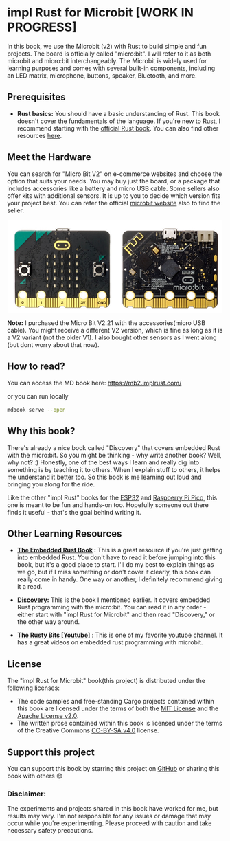 # impl Rust for Microbit [WORK IN PROGRESS]

In this book, we use the Microbit (v2) with Rust to build simple and fun projects. The board is officially called "micro:bit". I will refer to it as both microbit and micro:bit interchangeably. The Microbit is widely used for learning purposes and comes with several built-in components, including an LED matrix, microphone, buttons, speaker, Bluetooth, and more.

## Prerequisites
- **Rust basics:** You should have a basic understanding of Rust. This book doesn't cover the fundamentals of the language.  If you're new to Rust, I recommend starting with the [official Rust book](https://doc.rust-lang.org/book/). You can also find other resources [here](https://implrust.com/learn/beginner/).


## Meet the Hardware

You can search for "Micro Bit V2" on e-commerce websites and choose the option that suits your needs. You may buy just the board, or a package that includes accessories like a battery and micro USB cable. Some sellers also offer kits with additional sensors. It is up to you to decide which version fits your project best.  You can refer the official [microbit website](https://microbit.org/buy/) also to find the seller.


<a href ="./src/images/microbit.jpg"><img alt="microbit" style="display: block; margin: auto;width:500px;" src="./src/images/microbit.jpg"/></a>

**Note:** I purchased the Micro Bit V2.21 with the accessories(micro USB cable). You might receive a different V2 version, which is fine as long as it is a V2 variant (not the older V1). I also bought other sensors as I went along (but dont worry about that now).


## How to read?

You can access the MD book here: https://mb2.implrust.com/

or you can run locally

```sh
mdbook serve --open
```


## Why this book?

There's already a nice book called "Discovery" that covers embedded Rust with the micro:bit. So you might be thinking - why write another book? Well, why not? :) Honestly, one of the best ways I learn and really dig into something is by teaching it to others. When I explain stuff to others, it helps me understand it better too. So this book is me learning out loud and bringing you along for the ride.

Like the other "impl Rust" books for the [ESP32](https://esp32.implrust.com/) and [Raspberry Pi Pico](https://pico.implrust.com/), this one is meant to be fun and hands-on too. Hopefully someone out there finds it useful - that's the goal behind writing it.

## Other Learning Resources

- **[The Embedded Rust Book](https://docs.rust-embedded.org/book/intro/index.html) :** This is a great resource if you're just getting into embedded Rust. You don't have to read it before jumping into this book, but it's a good place to start.   I'll do my best to explain things as we go, but if I miss something or don't cover it clearly, this book can really come in handy. One way or another, I definitely recommend giving it a read.

-  **[Discovery](https://docs.rust-embedded.org/discovery-mb2/index.html):** This is the book I mentioned earlier. It covers embedded Rust programming with the micro:bit. You can read it in any order - either start with "impl Rust for Microbit" and then read "Discovery," or the other way around.

- **[The Rusty Bits \[Youtube\]](https://www.youtube.com/@therustybits)** : This is one of my favorite youtube channel. It has a great videos on embedded rust programming with microbit.


## License

The "impl Rust for Microbit" book(this project) is distributed under the following licenses:

* The code samples and free-standing Cargo projects contained within this book are licensed under the terms of both the [MIT License] and the [Apache License v2.0].
* The written prose contained within this book is licensed under the terms of the Creative Commons [CC-BY-SA v4.0] license.

[MIT License]: ./LICENSE-MIT
[Apache License v2.0]: ./LICENSE-APACHE
[CC-BY-SA v4.0]: ./LICENSE-CC-BY-SA
[MIT License Hosted]: https://opensource.org/licenses/MIT
[Apache License v2.0 Hosted]: http://www.apache.org/licenses/LICENSE-2.0
[CC-BY-SA v4.0 Hosted]: https://creativecommons.org/licenses/by-sa/4.0/legalcode


## Support this project

You can support this book by starring this project on [GitHub](https://github.com/ImplFerris/microbit-book) or sharing this book with others 😊

### Disclaimer: 
The experiments and projects shared in this book have worked for me, but results may vary. I'm not responsible for any issues or damage that may occur while you're experimenting. Please proceed with caution and take necessary safety precautions.

